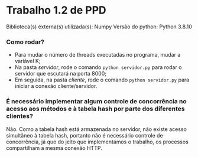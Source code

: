 # Trabalho 1.2 de PPD

Biblioteca(s) externa(s) utilizada(s): Numpy
Versão do python: Python 3.8.10

### Como rodar?
* Para mudar o número de threads executadas no programa, mudar a variável K;
* Na pasta _servidor_, rode o comando `python servidor.py` para rodar o servidor que escutará na porta 8000;
* Em seguida, na pasta _cliente_, rode o comando `python servidor.py` para iniciar a conexão cliente/servidor.

### É necessário implementar algum controle de concorrência no acesso aos métodos e à tabela hash por parte dos diferentes clientes?
Não. Como a tabela hash está armazenada no servidor, não existe acesso simultâneo à tabela hash, portanto não é necessário controle de concorrência, já que do jeito que implementamos o trabalho, os processos compartilham a mesma conexão HTTP.
